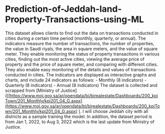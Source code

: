 # Prediction-of-Jeddah-land-Property-Transactions-using-ML
This dataset allows clients to find out the data on transactions conducted in cities during a certain time period (monthly, quarterly, or annual). The indicators measure the number of transactions, the number of properties, the value in Saudi riyals, the area in square meters, and the value of square meter. They enable monitoring the status of property transactions in various cities, finding out the most active cities, viewing the average price of property and the price of square meter, and comparing with different cities. They also enable easy monitoring of the details and values of transactions conducted in cities. The indicators are displayed as interactive graphs and charts, and include 24 indicators as follows:  - Monthly (8 indicators) - Quarterly (8 indicators) - Annual (8 indicators)  The dataset is collected and scrapped from [Ministry of Justice] ([[https://www.moj.gov.sa/ar/opendata/bi/birealestate/Dashboards/200_kpiTown/201_Monthly/kpi201_04_G.aspx](https://www.moj.gov.sa/ar/opendata/bi/birealestate/Dashboards/200_kpiTown/201_Monthly/kpi201_04_G.aspx) ]. I will choose Jeddah city with all districts as a sample training the model. In addition, the dataset period is from Jan 1, 2022, to Aug 3, 2022 which is the last update from Ministry of Justice.
